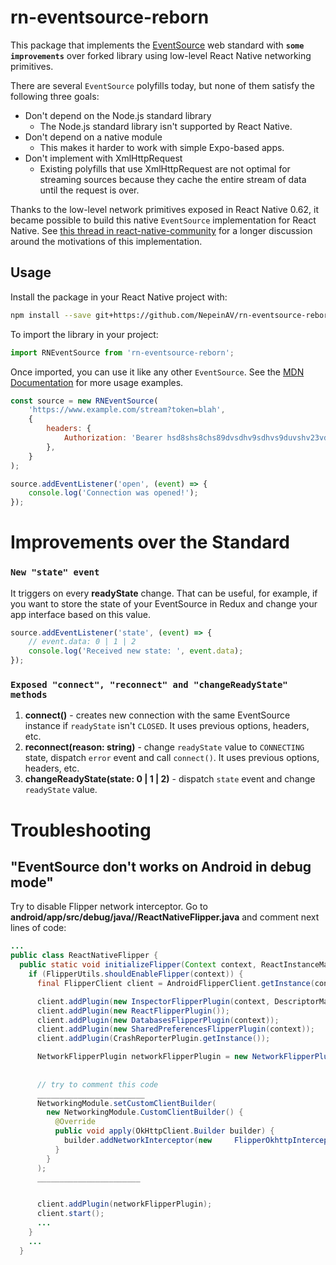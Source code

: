 # rn-eventsource-reborn

This package that implements the [EventSource](https://developer.mozilla.org/en-US/docs/Web/API/EventSource) web standard with **`some improvements`** over forked library using low-level React Native networking primitives.

There are several `EventSource` polyfills today, but none of them satisfy the following three goals:

* Don't depend on the Node.js standard library
    - The Node.js standard library isn't supported by React Native.
* Don't depend on a native module
    - This makes it harder to work with simple Expo-based apps.
* Don't implement with XmlHttpRequest
    - Existing polyfills that use XmlHttpRequest are not optimal for streaming sources because they cache the entire stream of data until the request is over.

Thanks to the low-level network primitives exposed in React Native 0.62, it became possible to build this native `EventSource` implementation for React Native. See [this thread in react-native-community](https://github.com/react-native-community/discussions-and-proposals/issues/99#issue-404506330) for a longer discussion around the motivations of this implementation.

## Usage

Install the package in your React Native project with:

```bash
npm install --save git+https://github.com/NepeinAV/rn-eventsource-reborn
```

To import the library in your project:
```js
import RNEventSource from 'rn-eventsource-reborn';
```

Once imported, you can use it like any other `EventSource`. See the [MDN Documentation](https://developer.mozilla.org/en-US/docs/Web/API/EventSource) for more usage examples.
```js
const source = new RNEventSource(
    'https://www.example.com/stream?token=blah',
    { 
        headers: {
            Authorization: 'Bearer hsd8shs8chs89dvsdhv9sdhvs9duvshv23vd',
        },
    }
);

source.addEventListener('open', (event) => {
    console.log('Connection was opened!');
});
```

# Improvements over the Standard
### **`New "state" event`** 
It triggers on every **readyState** change. That can be useful, for example, if you want to store the state of your EventSource in Redux and change your app interface based on this value.
```js
source.addEventListener('state', (event) => {
    // event.data: 0 | 1 | 2
    console.log('Received new state: ', event.data);
});
```
### **`Exposed "connect", "reconnect" and "changeReadyState" methods`**
1. **connect()** - creates new connection with the same EventSource instance if `readyState` isn't `CLOSED`. It uses previous options, headers, etc.
2. **reconnect(reason: string)** - change `readyState` value to `CONNECTING` state, dispatch `error` event and call `connect()`. It uses previous options, headers, etc.
3. **changeReadyState(state: 0 | 1 | 2)** - dispatch `state` event and change `readyState` value.

# Troubleshooting

## "EventSource don't works on Android in debug mode"
Try to disable Flipper network interceptor. Go to **android/app/src/debug/java/<your app name>/ReactNativeFlipper.java** and comment next lines of code:

```java
...
public class ReactNativeFlipper {
  public static void initializeFlipper(Context context, ReactInstanceManager reactInstanceManager) {
    if (FlipperUtils.shouldEnableFlipper(context)) {
      final FlipperClient client = AndroidFlipperClient.getInstance(context);

      client.addPlugin(new InspectorFlipperPlugin(context, DescriptorMapping.withDefaults()));
      client.addPlugin(new ReactFlipperPlugin());
      client.addPlugin(new DatabasesFlipperPlugin(context));
      client.addPlugin(new SharedPreferencesFlipperPlugin(context));
      client.addPlugin(CrashReporterPlugin.getInstance());

      NetworkFlipperPlugin networkFlipperPlugin = new NetworkFlipperPlugin();
      
      
      // try to comment this code
      ________________________
      NetworkingModule.setCustomClientBuilder(
        new NetworkingModule.CustomClientBuilder() {
          @Override
          public void apply(OkHttpClient.Builder builder) {
            builder.addNetworkInterceptor(new     FlipperOkhttpInterceptor(networkFlipperPlugin));
          }
        }
      );
      _______________________


      client.addPlugin(networkFlipperPlugin);
      client.start();
      ...
    }
    ...
  }
```
